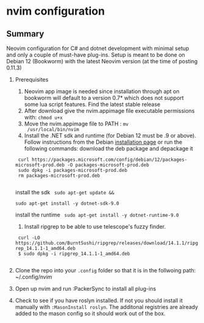 # nvim configuration
## Summary
Neovim configuration for C# and dotnet development with minimal setup and only a couple of must-have
plug-ins. Setup is meant to be done on Debian 12 (Bookworm) with the latest Neovim version (at the
time of posting 0.11.3)

1. Prerequisites
    1. Neovim app image is needed since installation through apt on bookworm will default to a version 0.7* which does not support some lua script features. Find the latest stable release
    1. After download give the nvim.appimage file executable permissions with:
    <code>chmod u+x <path to downloaded file> </code> 
    1. Move the nvim.appimage file to PATH :
    <code>mv <path to downloaded file> /usr/local/bin/nvim</code>
    1. Install the .NET sdk and runtime (for Debian 12 must be .9 or above). Follow instructions 
    from the Debian [installation page](https://learn.microsoft.com/en-us/dotnet/core/install/linux-debian?tabs=dotnet9)
    or run the following commands:
    download the deb package and depackage it
    <code>
    curl https://packages.microsoft.com/config/debian/12/packages-microsoft-prod.deb -O packages-microsoft-prod.deb
    sudo dpkg -i packages-microsoft-prod.deb
    rm packages-microsoft-prod.deb
    </code>

    install the sdk
    <code>
    sudo apt-get update && \
    sudo apt-get install -y dotnet-sdk-9.0
    </code>

    install the runtime
    <code>
    sudo apt-get install -y dotnet-runtime-9.0
    </code>
    1. Install ripgrep to be able to use telescope's fuzzy finder.
    <code>
    curl -LO https://github.com/BurntSushi/ripgrep/releases/download/14.1.1/ripgrep_14.1.1-1_amd64.deb
    $ sudo dpkg -i ripgrep_14.1.1-1_amd64.deb
    </code>
2. Clone the repo into your <code>.config</code> folder so that it is in the follwoing path:
    ~/.config/nvim
4. Open up nvim and run :PackerSync to install all plug-ins
5. Check to see if you have roslyn installed. If not you should install it manually with
<code>:MasonInstall roslyn</code>. The additonal registries are already added to the mason config
so it should work out of the box.

